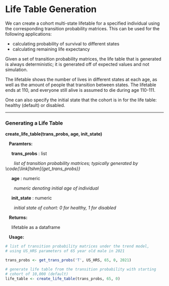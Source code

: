 # Life Table Generation

We can create a cohort multi-state lifetable for a specified individual using the corresponding
transition probability matrices. This can be used for the following applications:

* calculating probability of survival to different states
* calculating remaining life expectancy 

Given a set of transition probability matrices, the life table that is generated is always
deterministic; it is generated off of expected values and not simulation. 

The lifetable shows the number of lives in different states at each age, as well as the 
amount of people that transition between states. The lifetable ends at 110, and everyone still alive is assumed to die during age 110-111.

One can also specify the initial state that the cohort is in for the life table: healthy (default)
or disabled. 

---

### Generating a Life Table

**create_life_table(trans_probs, age, init_state)**

&nbsp;&nbsp; **Paramters:**

&nbsp;&nbsp;&nbsp;&nbsp; **trans_probs** : list

&nbsp;&nbsp;&nbsp;&nbsp;&nbsp;&nbsp; *list of transition probability matrices; typically generated by \code{\link[tshm]{get_trans_probs}}*

&nbsp;&nbsp;&nbsp;&nbsp; **age** : numeric

&nbsp;&nbsp;&nbsp;&nbsp;&nbsp;&nbsp; *numeric denoting initial age of individual*

&nbsp;&nbsp;&nbsp;&nbsp; **init_state** : numeric

&nbsp;&nbsp;&nbsp;&nbsp;&nbsp;&nbsp; *initial state of cohort: 0 for healthy, 1 for disabled*

&nbsp;&nbsp; **Returns:**

&nbsp;&nbsp;&nbsp;&nbsp; lifetable as a dataframe

&nbsp;&nbsp; **Usage:**

```r
# list of transition probability matrices under the trend model, 
# using US_HRS parameters of 65 year old male in 2021

trans_probs <- get_trans_probs('T', US_HRS, 65, 0, 2021)

# generate life table from the transition probability with starting
# cohort of 10,000 (default)
life_table <- create_life_table(trans_probs, 65, 0)
```
